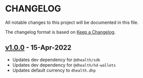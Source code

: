 # CHANGELOG

All notable changes to this project will be documented in this file.

The changelog format is based on [Keep a Changelog](https://keepachangelog.com/en/1.0.0/).

## [v1.0.0][v1.0.0] - 15-Apr-2022

- Updates dev dependency for `@dhealth/sdk`
- Updates dev dependency for `@dhealth/hd-wallets`
- Updates default currency to `dhealth.dhp`

[v1.0.0]: https://github.com/dhealthproject/dhealth-qr-library/releases/tag/v1.0.0
